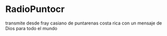 # RadioPuntocr
transmite desde fray casiano de puntarenas costa rica con un mensaje de Dios para todo el mundo
